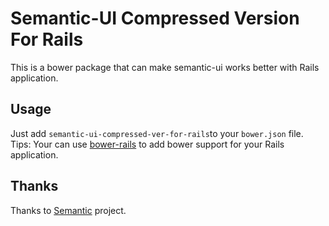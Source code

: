 # Semantic-UI Compressed Version For Rails

This is a bower package that can make semantic-ui works better with Rails
application.

## Usage
Just add `semantic-ui-compressed-ver-for-rails`to your `bower.json` file.
Tips: Your can use [bower-rails](https://github.com/42dev/bower-rails) to add
bower support for your Rails application.

## Thanks
Thanks to [Semantic](http://semantic-ui.com/) project.
